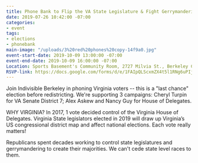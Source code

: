 ```yaml
---
title: Phone Bank to Flip the VA State Legislature & Fight Gerrymandering 10/9
date: 2019-07-26 10:42:00 -07:00
categories:
- event
tags:
- elections
- phonebank
main-image: "/uploads/3%20red%20phones%20copy-14f9a0.jpg"
event-start-date: 2019-10-09 13:00:00 -07:00
event-end-date: 2019-10-09 16:00:00 -07:00
Location: Sports Basement's Community Room, 2727 Milvia St., Berkeley CA
RSVP-link: https://docs.google.com/forms/d/e/1FAIpQLScxmZX4t5l1RNg6uPIj1HNFupHskJpCL1MrI-RjhuRdz-Fnrg/viewform
---
```


Join Indivisible Berkeley in phoning Virginia voters -- this is a "last chance" election before redistricting.  We're supporting 3 campaigns: Cheryl Turpin for VA Senate District 7; Alex Askew and Nancy Guy for House of Delegates.

WHY VIRGINIA?  In 2017, 1 vote decided control of the Virginia House of Delegates. Virginia State legislators elected in 2019  will draw up  Virginia’s US congressional district map and affect national elections.  Each vote really matters!

Republicans spent decades working to control state legislatures and gerrymandering to create their majorities.  We can't cede state level races to them.